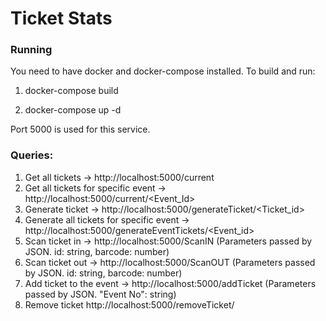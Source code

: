 # Ticket Stats

### Running
You need to have docker and docker-compose installed.
To build and run:

1. docker-compose build

2. docker-compose up -d

Port 5000 is used for this service.

### Queries:
1. Get all tickets -> http://localhost:5000/current
2. Get all tickets for specific event -> http://localhost:5000/current/<Event_Id>
3. Generate ticket -> http://localhost:5000/generateTicket/<Ticket_id>
4. Generate all tickets for specific event -> http://localhost:5000/generateEventTickets/<Event_id>
5. Scan ticket in -> http://localhost:5000/ScanIN (Parameters passed by JSON. id: string, barcode: number)
6. Scan ticket out -> http://localhost:5000/ScanOUT (Parameters passed by JSON. id: string, barcode: number)
7. Add ticket to the event -> http://localhost:5000/addTicket (Parameters passed by JSON. "Event No": string)
8. Remove ticket http://localhost:5000/removeTicket/<ticketID>
